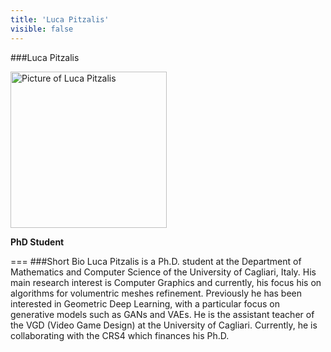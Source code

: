 ```yaml
---
title: 'Luca Pitzalis'
visible: false
---
```

   
###Luca Pitzalis
   
<img src="/lab/user/pages/02.people/20.pitzalis.luca/img/luca_pitzalis.png" alt="Picture of Luca Pitzalis" style="height: 250px">
   
**PhD Student**
   
===
###Short Bio
Luca Pitzalis is a Ph.D. student at the Department of Mathematics and Computer Science of the University of Cagliari, Italy. His main research interest is Computer Graphics and currently, his focus his on algorithms for volumentric meshes refinement. Previously he has been interested in Geometric Deep Learning, with a particular focus on generative models such as GANs and VAEs. He is the assistant teacher of the VGD (Video Game Design) at the University of Cagliari. Currently, he is collaborating with the CRS4 which finances his Ph.D. 
